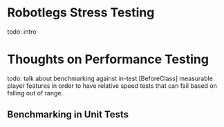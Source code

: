 # Robotlegs Stress Testing

todo: intro

# Thoughts on Performance Testing

todo: talk about benchmarking against in-test [BeforeClass] measurable player features in order to have relative speed tests that can fail based on falling out of range.

## Benchmarking in Unit Tests

